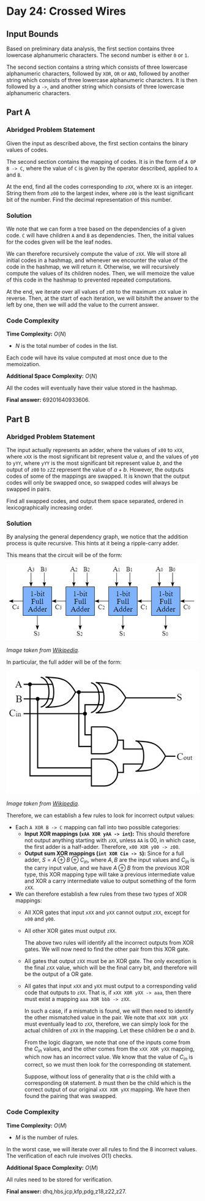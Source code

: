 # Day 24: Crossed Wires

## Input Bounds

Based on preliminary data analysis, the first section contains three lowercase alphanumeric characters. The second number is either `0` or `1`.

The second section contains a string which consists of three lowercase alphanumeric characters, followed by `XOR`, `OR` or `AND`, followed by another string which consists of three lowercase alphanumeric characters. It is then followed by a `->`, and another string which consists of three lowercase alphanumeric characters.

## Part A

### Abridged Problem Statement

Given the input as described above, the first section contains the binary values of codes. 

The second section contains the mapping of codes. It is in the form of `A OP B -> C`, where the value of `C` is given by the operator described, applied to `A` and `B`. 

At the end, find all the codes corresponding to `zXX`, where `XX` is an integer. String them from `z00` to the largest index, where `z00` is the least significant bit of the number. Find the decimal representation of this number.

### Solution

We note that we can form a tree based on the dependencies of a given code. `C` will have children `A` and `B` as dependencies. Then, the initial values for the codes given will be the leaf nodes.

We can therefore recursively compute the value of `zXX`. We will store all initial codes in a hashmap, and whenever we encounter the value of the code in the hashmap, we will return it. Otherwise, we will recursively compute the values of its children nodes. Then, we will memoize the value of this code in the hashmap to prevented repeated computations.

At the end, we iterate over all values of `z00` to the maximum `zXX` value in reverse. Then, at the start of each iteration, we will bitshift the answer to the left by one, then we will add the value to the current answer.

### Code Complexity

**Time Complexity:** $O(N)$

* $N$ is the total number of codes in the list.

Each code will have its value computed at most once due to the memoization.

**Additional Space Complexity:** $O(N)$

All the codes will eventually have their value stored in the hashmap.

**Final answer:** 69201640933606.

## Part B

### Abridged Problem Statement

The input actually represents an adder, where the values of `x00` to `xXX`, where `xXX` is the most significant bit represent value $a$, and the values of `y00` to `yYY`, where `yYY` is the most significant bit represent value $b$, and the output of `z00` to `zZZ` represent the value of $a+b$. However, the outputs codes of some of the mappings are swapped. It is known that the output codes will only be swapped once, so swapped codes will always be swapped in pairs.

Find all swapped codes, and output them space separated, ordered in lexicographically increasing order.

### Solution

By analysing the general dependency graph, we notice that the addition process is quite recursive. This hints at it being a ripple-carry adder.

This means that the circuit will be of the form:

![rca](rca.png)

*Image taken from [Wikipedia](https://upload.wikimedia.org/wikipedia/commons/5/5d/4-bit_ripple_carry_adder.svg).*

In particular, the full adder will be of the form:

![fa](full-adder.png)

*Image taken from [Wikipedia](https://en.m.wikipedia.org/wiki/File:Full-adder.svg).*

Therefore, we can establish a few rules to look for incorrect output values:
* Each `A XOR B -> C` mapping can fall into two possible categories:
    * **Input XOR mappings (`xAA XOR yAA -> int`):** This should therefore not output anything starting with `zXX`, unless `AA` is 00, in which case, the first adder is a half-adder. Therefore, `x00 XOR y00 -> z00`. 
    * **Output sum XOR mappings (`int XOR Cin -> S`):** Since for a full adder, $S = A \oplus B \oplus C_{in}$, where $A, B$ are the input values and $C_{in}$ is the carry input value, and we have $A \oplus B$ from the previous XOR type, this XOR mapping type will take a previous intermediate value and XOR a carry intermediate value to output something of the form `zXX`.
* We can therefore establish a few rules from these two types of XOR mappings:
    * All XOR gates that input `xXX` and `yXX` cannot output `zXX`, except for `x00` and `y00`.
    * All other XOR gates must output `zXX`.

        The above two rules will identify all the incorrect outputs from XOR gates. We will now need to find the other pair from this XOR gate.

    * All gates that output `zXX` must be an XOR gate. The only exception is the final `zXX` value, which will be the final carry bit, and therefore will be the output of a OR gate.
    * All gates that input `xXX` and `yXX` must output to a corresponding valid code that outputs to `zXX`. That is, if `xXX XOR yXX -> aaa`, then there must exist a mapping `aaa XOR bbb -> zXX`.

        In such a case, if a mismatch is found, we will then need to identify the other mismatched value in the pair. We note that `xXX XOR yXX` must eventually lead to `zXX`, therefore, we can simply look for the actual children of `zXX` in the mapping. Let these children be $a$ and $b$.
        
        From the logic diagram, we note that one of the inputs come from the $C_{in}$ values, and the other comes from the `xXX XOR yXX` mapping, which now has an incorrect value. We know that the value of $C_{in}$ is correct, so we must then look for the corresponding `OR` statement. 

        Suppose, without loss of generality that $a$ is the child with a corresponding `OR` statement. $b$ must then be the child which is the correct output of our original `xXX XOR yXX` mapping. We have then found the pairing that was swapped.

### Code Complexity

**Time Complexity:** $O(M)$

* $M$ is the number of rules.

In the worst case, we will iterate over all rules to find the 8 incorrect values. The verification of each rule involves $O(1)$ checks.

**Additional Space Complexity:** $O(M)$

All rules need to be stored for verification.

**Final answer:** dhq,hbs,jcp,kfp,pdg,z18,z22,z27.
